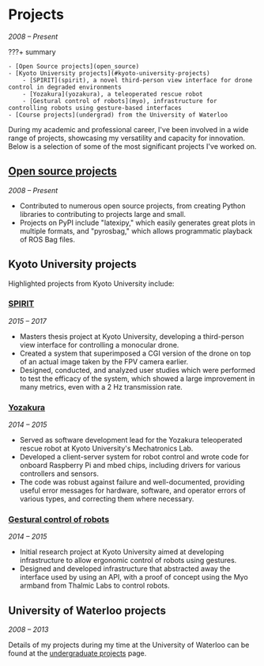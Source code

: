 # Projects
_2008 &ndash; Present_

???+ summary
    
    - [Open Source projects](open_source) 
    - [Kyoto University projects](#kyoto-university-projects)
        - [SPIRIT](spirit), a novel third-person view interface for drone control in degraded environments
        - [Yozakura](yozakura), a teleoperated rescue robot
        - [Gestural control of robots](myo), infrastructure for controlling robots using gesture-based interfaces
    - [Course projects](undergrad) from the University of Waterloo

During my academic and professional career, I've been involved in a wide range of projects,
showcasing my versatility and capacity for innovation.
Below is a selection of some of the most significant projects I've worked on.

## [Open source projects](open_source)
_2008 &ndash; Present_

- Contributed to numerous open source projects, from creating Python libraries to contributing to projects large and small.
- Projects on PyPI include "latexipy," which easily generates great plots in multiple formats, and "pyrosbag,"
  which allows programmatic playback of ROS Bag files.

## Kyoto University projects
Highlighted projects from Kyoto University include:

### [SPIRIT](spirit)
_2015 &ndash; 2017_

- Masters thesis project at Kyoto University, developing a third-person view interface for controlling a monocular drone.
- Created a system that superimposed a CGI version of the drone on top of an actual image taken by the FPV camera earlier.
- Designed, conducted, and analyzed user studies which were performed to test the efficacy of the system,
  which showed a large improvement in many metrics, even with a 2 Hz transmission rate.

### [Yozakura](yozakura)
_2014 &ndash; 2015_

- Served as software development lead for the Yozakura teleoperated rescue robot at Kyoto University's Mechatronics Lab.
- Developed a client-server system for robot control and wrote code for onboard Raspberry Pi and mbed chips,
including drivers for various controllers and sensors.
- The code was robust against failure and well-documented, providing useful error messages for hardware, software,
and operator errors of various types, and correcting them where necessary.

### [Gestural control of robots](myo)
_2014 &ndash; 2015_

- Initial research project at Kyoto University aimed at developing infrastructure to allow ergonomic control of robots using gestures.
- Designed and developed infrastructure that abstracted away the interface used by using an API,
  with a proof of concept using the Myo armband from Thalmic Labs to control robots.
  
## University of Waterloo projects
_2008 &ndash; 2013_

Details of my projects during my time at the University of Waterloo can be found at the [undergraduate projects](undergrad.md) page.
